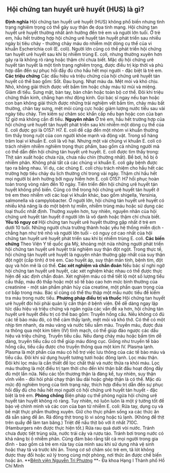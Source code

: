 ## ️ Hội chứng tan huyết urê huyết (HUS) là gì?

**Định nghĩa**
Hội chứng tan huyết urê huyết (HUS) không phổ biến nhưng tình trạng nghiêm trọng có thể gây suy thận đe dọa tính mạng. Hội chứng tan huyết urê huyết thường nhất ảnh hưởng đến trẻ em và người lớn tuổi.
Ở trẻ em, hầu hết trường hợp hội chứng urê huyết tán huyết phát triển sau nhiều ngày bị tiêu chảy - thường chảy máu do nhiễm một dòng cụ thể của vi khuẩn Escherichia coli (E. coli). Người lớn cũng có thể phát triển hội chứng tan huyết urê huyết sau khi bị nhiễm trùng E. coli, nhưng thường xuyên hơn gây ra là không rõ ràng hoặc thậm chí chưa biết.
Mặc dù hội chứng urê huyết tán huyết là một tình trạng nghiêm trọng, được điều trị kịp thời và phù hợp dẫn đến sự phục hồi đầy đủ cho hầu hết mọi người - đặc biệt là trẻ em.
**Các triệu chứng**
Các dấu hiệu và triệu chứng của hội chứng urê huyết tán huyết có thể bao gồm:
Sốt.
Đau bụng.
Nhạt màu da.
Mệt mỏi và khó chịu.
Nhỏ, không giải thích được vết bầm tím hoặc chảy máu từ mũi và miệng.
Giảm đi tiểu.
Sưng mặt, bàn tay, bàn chân hoặc toàn bộ cơ thể.
Đôi khi triệu chứng thần kinh, chẳng hạn như động kinh.
Gọi bác sĩ ngay nếu bạn hoặc con bạn không giải thích được những trải nghiệm vết bầm tím, chảy máu bất thường, chân tay sưng, mệt mỏi cùng cực hoặc giảm lượng nước tiểu sau vài ngày tiêu chảy. Tìm kiếm sự chăm sóc khẩn cấp nếu bạn hoặc con của bạn 12 giờ mà không cần đi tiểu.
**Nguyên nhân**
Ở trẻ em, hầu hết trường hợp của hội chứng urê huyết tán huyết phát triển sau khi nhiễm một dòng cụ thể của E. coli được gọi là O157: H7.
E. coli đề cập đến một nhóm vi khuẩn thường tìm thấy trong ruột của con người khỏe mạnh và động vật. Trong số hàng trăm loại vi khuẩn E. coli là vô hại. Nhưng một vài chủng vi khuẩn E. coli có trách nhiệm nhiễm nghiêm trọng thực phẩm, bao gồm cả những người mà có thể dẫn đến hội chứng tán huyết urê huyết. E. coli được tìm thấy trong:
Thịt sản xuất hoặc chưa rửa, chưa nấu chín (thường nhất).
Bể bơi, hồ bị ô nhiễm phân.
Không phải tất cả các chủng vi khuẩn E. coli gây bệnh được tạo ra bằng nhau. Ví dụ, các chủng E. coli chịu trách nhiệm cho hầu hết các trường hợp tiêu chảy du lịch thường chỉ trong vài ngày. Thậm chí hầu hết mọi người bị ảnh hưởng bởi nguy hiểm hơn E. coli O157: H7 hồi phục hoàn toàn trong vòng năm đến 10 ngày. Tiến triển đến hội chứng urê huyết tán huyết không phổ biến.
Cũng có thể trong hội chứng urê huyết tán huyết ở trẻ em theo nhiễm với các loại vi khuẩn khác, bao gồm shigella, Yersinia, salmonella và campylobacter.
Ở người lớn, hội chứng tán huyết urê huyết có nhiều khả năng là do một bệnh tự miễn, nhiễm trùng máu hoặc sử dụng các loại thuốc nhất định. Thường xuyên hơn, tuy nhiên, nguyên nhân của hội chứng urê huyết tán huyết ở người lớn là vô danh hoặc thậm chí chưa biết.
**Yếu tố nguy cơ**
Hội chứng tan huyết urê huyết thường gặp nhất ở trẻ em dưới 10 tuổi. Những người chưa trưởng thành hoặc yếu hệ thống miễn dịch - chẳng hạn như trẻ nhỏ và người lớn tuổi - có nguy cơ cao nhất của hội chứng tan huyết urê huyết phát triển sau khi bị nhiễm trùng E. coli.
**Các biến chứng**
Theo Viện Y tế quốc gia Mỹ, khoảng một nửa những người phát triển hội chứng tan huyết urê huyết trải nghiệm suy thận đột ngột. Trong thực tế, hội chứng tán huyết urê huyết là nguyên nhân thường gặp nhất của suy thận đột ngột (cấp tính) ở trẻ em. Cao huyết áp, suy thận mãn tính, bệnh tim, đột quỵ và hôn mê là có thể.
**Các xét nghiệm và chẩn đoán**
Nếu bác sĩ nghi ngờ hội chứng tan huyết urê huyết, các xét nghiệm khác nhau có thể được thực hiện để xác định chẩn đoán. Xét nghiệm máu có thể tiết lộ một số lượng tiểu cầu thấp, máu đỏ thấp hoặc một số tế bào cao hơn mức bình thường của creatinine - một sản phẩm phân hủy của creatine, một phần quan trọng của cơ bắp trong máu. Bác sĩ cũng có thể thu thập một mẫu nước tiểu để kiểm tra máu trong nước tiểu.
**Phương pháp điều trị và thuốc**
Hội chứng tan huyết urê huyết đòi hỏi phải quản lý cẩn thận ở bệnh viện. Để dễ dàng ngay lập tức dấu hiệu và triệu chứng và ngăn ngừa các vấn đề xa hơn, hội chứng tán huyết urê huyết điều trị có thể bao gồm:
Truyền hồng cầu. Nếu không có đủ các tế bào máu đỏ, có thể cảm thấy lạnh, mệt mỏi và khó thở. Có thể có một nhịp tim nhanh, da màu vàng và nước tiểu sẫm màu. Truyền máu, được đưa ra thông qua một kim tiêm (IV) tĩnh mạch, có thể giúp đảo ngược các dấu hiệu và triệu chứng.
Truyền tiểu cầu. Nếu đang chảy máu hoặc bầm tím dễ dàng, truyền tiểu cầu có thể giúp máu đóng cục. Giống như truyền tế bào hồng cầu, tiểu cầu được cho truyền thông qua một kim IV.
Plasma lạnh. Plasma là một phần của máu có hỗ trợ việc lưu thông của các tế bào máu và tiểu cầu. Đôi khi sử dụng huyết tương tươi hoặc đông lạnh.
Lọc máu thận. Đôi khi lọc máu là cần thiết để lọc chất thải và nước thừa ra khỏi máu. Lọc máu thường là một điều trị tạm thời cho đến khi thận bắt đầu hoạt động đầy đủ một lần nữa. Nếu các tổn thương thận là đáng kể, tuy nhiên, suy thận vĩnh viễn - đòi hỏi phải chạy thận lâu dài hoặc ghép thận là có thể.
Mặc dù mức độ nghiêm trọng của tình trạng này, thích hợp điều trị dẫn đến sự phục hồi đầy đủ cho hầu hết mọi người có hội chứng urê huyết tán huyết - đặc biệt là trẻ em.
**Phòng chống**
Biện pháp cụ thể phòng ngừa hội chứng urê huyết tán huyết không rõ ràng. Tuy nhiên, nó luôn luôn là một ý tưởng tốt để bảo vệ chính mình và các con của bạn từ nhiễm E. coli:
Rửa tay, dụng cụ và bề mặt thực phẩm thường xuyên.
Giữ cho thực phẩm sống xa các thức ăn đã sẵn sàng để ăn.
Rã đông thịt trong lò vi sóng hoặc tủ lạnh. (Không để thịt trên quầy để làm tan băng.)
Triệt để nấu thịt bò với ít nhất 710C. (Hamburgers nên được thực hiện tốt.)
Rửa rau quả dưới vòi nước.
Tránh chưa được tiệt trùng sữa, nước trái cây và rượu táo.
Tránh bơi trong nước có khả năng bị ô nhiễm phân.
Cũng đảm bảo rằng tất cả mọi người trong gia đình - bao gồm cả trẻ em rửa tay của mình sau khi sử dụng nhà vệ sinh hoặc thay tã và trước khi ăn. Trong cơ sở chăm sóc trẻ em, tã lót không được thay đổi hoặc xử lý trong cùng một phòng, nơi thức ăn được chế biến hoặc ăn.
**[Bệnh viện Nguyễn Tri Phương](https://bvnguyentriphuong.com.vn/) **- Đa khoa Hạng I Thành phố Hồ Chí Minh
